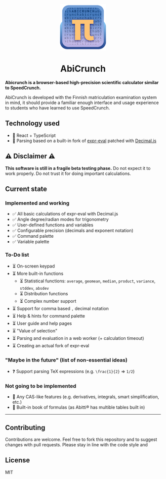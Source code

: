 <p align="center" width="100%">
<img src="src/assets/icon.png" width="150">
<h1 style="text-align: center;">AbiCrunch</h1>
</p>

**Abicrunch is a browser-based high-precision scientific calculator similar to SpeedCrunch.**

AbiCrunch is developed with the Finnish matriculation examination system in mind,
it should provide a familiar enough interface and usage experience to students who have learned to use SpeedCrunch.

## Technology used
- 🚀 React + TypeScript
- 🔢 Parsing based on a built-in fork of [expr-eval](https://github.com/silentmatt/expr-eval) patched with [Decimal.js](https://github.com/MikeMcl/decimal.js)

## ⚠️ Disclaimer ⚠️
**This software is still in a fragile beta testing phase.**
Do not expect it to work properly. Do not trust it for doing important calculations.

## Current state

### Implemented and working
- ✅ All basic calculations of expr-eval with Decimal.js
- ✅ Angle degree/radian modes for trigonometry
- ✅ User-defined functions and variables
- ✅ Configurable precision (decimals and exponent notation)
- ✅ Command palette
- ✅ Variable palette

### To-Do list
- ⏳️ On-screen keypad
- ⏳️ More built-in functions
    - ⏳️ Statistical functions: `average`, `geomean`, `median`, `product`, `variance`, `stddev`, `absdev`
    - ⏳️ Distribution functions 
    - ⏳️ Complex number support
- ⏳️ Support for comma based `,` decimal notation
- ⏳️ Help & hints for command palette
- ⏳️ User guide and help pages
- ⏳️ "Value of selection"
- ⏳️ Parsing and evaluation in a web worker (+ calculation timeout)
- ⏳️ Creating an actual fork of expr-eval

### "Maybe in the future" (list of non-essential ideas)
- ❓️ Support parsing TeX expressions (e.g. `\frac{1}{2}` => `1/2`)

### Not going to be implemented
- 🚫 Any CAS-like features (e.g. derivatives, integrals, smart simplification, etc.)
- 🚫 Built-in book of formulas (as Abitti®️ has multible tables built in)

-----

## Contributing
Contributions are welcome. Feel free to fork this repository and to suggest changes with pull requests. Please stay in line with the code style and 

## License
MIT
